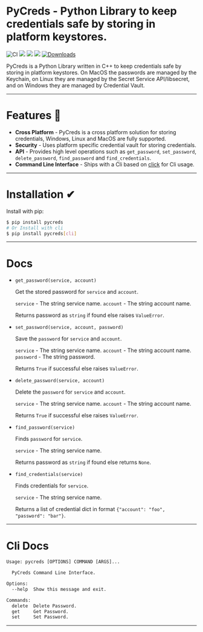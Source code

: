 # PyCreds - Python Library to keep credentials safe by storing in platform keystores.

![CI](https://github.com/kumaraditya303/pycreds/workflows/CI/badge.svg) ![](https://img.shields.io/pypi/implementation/pycreds?style=flat-square) ![](https://img.shields.io/pypi/pyversions/pycreds?logo=python&style=flat-square) ![](https://img.shields.io/pypi/v/pycreds?style=flat-square) [![Downloads](https://pepy.tech/badge/pycreds)](https://pepy.tech/project/pycreds)

PyCreds is a Python Library written in C++ to keep credentials safe by storing in platform keystores. On MacOS the passwords are managed by the Keychain, on Linux they are managed by the Secret Service API/libsecret, and on Windows they are managed by Credential Vault.

---

# Features 🚀

- **Cross Platform** - PyCreds is a cross platform solution for storing credentials, Windows, Linux and MacOS are fully supported.
- **Security** - Uses platform specific credential vault for storing credentials.
- **API** - Provides high level operations such as `get_password`, `set_password`, `delete_password`, `find_password` and `find_credentials`.
- **Command Line Interface** - Ships with a Cli based on [click](https://github.com/pallets/click) for Cli usage.

---

# Installation ✔

Install with pip:

```bash
$ pip install pycreds
# Or Install with cli
$ pip install pycreds[cli]
```

---

# Docs

- `get_password(service, account)`

  Get the stored password for `service` and `account`.

  `service` - The string service name.
  `account` - The string account name.

  Returns password as `string` if found else raises `ValueError`.

- `set_password(service, account, password)`

  Save the `password` for `service` and `account`.

  `service` - The string service name.
  `account` - The string account name.
  `password` - The string password.

  Returns `True` if successful else raises `ValueError`.

- `delete_password(service, account)`

  Delete the `password` for `service` and `account`.

  `service` - The string service name.
  `account` - The string account name.

  Returns `True` if successful else raises `ValueError`.

- `find_password(service)`

  Finds `password` for `service`.

  `service` - The string service name.

  Returns password as `string` if found else returns `None`.

- `find_credentials(service)`

  Finds credentials for `service`.

  `service` - The string service name.

  Returns a list of credential dict in format `{"account": "foo", "password": "bar"}`.

---

# Cli Docs

```txt
Usage: pycreds [OPTIONS] COMMAND [ARGS]...

  PyCreds Command Line Interface.

Options:
  --help  Show this message and exit.

Commands:
  delete  Delete Password.
  get     Get Password.
  set     Set Password.
```

---
